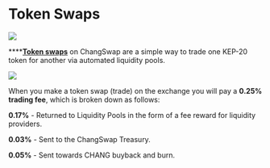 # Token Swaps

![](../../.gitbook/assets/docs-masthead-18-.png)

****[**Token swaps**](https://exchange.changswap.com/#/swap) on ChangSwap are a simple way to trade one KEP-20 token for another via automated liquidity pools.

![](../../.gitbook/assets/screenshot-2021-04-19-at-6.11.54-pm.png)

When you make a token swap (trade) on the exchange you will pay a **0.25% trading fee**, which is broken down as follows:

**0.17%** - Returned to Liquidity Pools in the form of a fee reward for liquidity providers.

**0.03%** - Sent to the ChangSwap Treasury.

**0.05%** - Sent towards CHANG buyback and burn.
